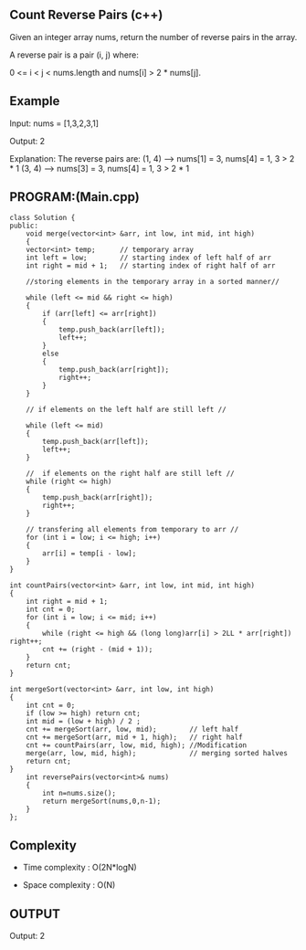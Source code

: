 ## Count Reverse Pairs (c++)

Given an integer array nums, return the number of reverse pairs in the array.

A reverse pair is a pair (i, j) where:

0 <= i < j < nums.length and
nums[i] > 2 * nums[j].
## Example
Input: nums = [1,3,2,3,1]

Output: 2

Explanation: The reverse pairs are:
(1, 4) --> nums[1] = 3, nums[4] = 1, 3 > 2 * 1
(3, 4) --> nums[3] = 3, nums[4] = 1, 3 > 2 * 1

## PROGRAM:(Main.cpp)
```
class Solution {
public:
    void merge(vector<int> &arr, int low, int mid, int high) 
    {
    vector<int> temp;      // temporary array
    int left = low;        // starting index of left half of arr
    int right = mid + 1;   // starting index of right half of arr

    //storing elements in the temporary array in a sorted manner//

    while (left <= mid && right <= high) 
    {
        if (arr[left] <= arr[right])
        {
            temp.push_back(arr[left]);
            left++;
        }
        else 
        {
            temp.push_back(arr[right]);
            right++;
        }
    }

    // if elements on the left half are still left //

    while (left <= mid) 
    {
        temp.push_back(arr[left]);
        left++;
    }

    //  if elements on the right half are still left //
    while (right <= high) 
    {
        temp.push_back(arr[right]);
        right++;
    }

    // transfering all elements from temporary to arr //
    for (int i = low; i <= high; i++) 
    {
        arr[i] = temp[i - low];
    }
}

int countPairs(vector<int> &arr, int low, int mid, int high) 
{
    int right = mid + 1;
    int cnt = 0;
    for (int i = low; i <= mid; i++) 
    {
        while (right <= high && (long long)arr[i] > 2LL * arr[right]) right++;
        cnt += (right - (mid + 1));
    }
    return cnt;
}

int mergeSort(vector<int> &arr, int low, int high) 
{
    int cnt = 0;
    if (low >= high) return cnt;
    int mid = (low + high) / 2 ;
    cnt += mergeSort(arr, low, mid);        // left half
    cnt += mergeSort(arr, mid + 1, high);   // right half
    cnt += countPairs(arr, low, mid, high); //Modification
    merge(arr, low, mid, high);             // merging sorted halves
    return cnt;
}
    int reversePairs(vector<int>& nums) 
    {
        int n=nums.size();
        return mergeSort(nums,0,n-1);
    }
};
```
## Complexity
- Time complexity : O(2N*logN)

- Space complexity : O(N)

## OUTPUT
Output: 2
